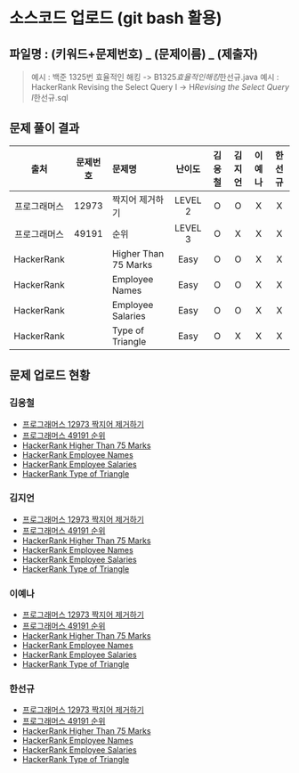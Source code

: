 # 소스코드 업로드 (git bash 활용)

## 파일명 : (키워드+문제번호) _ (문제이름) _ (제출자)

> 예시 : 백준 1325번 효율적인 해킹 -> B1325*효율적인해킹*한선규.java
> 예시 : HackerRank Revising the Select Query Ⅰ -> H*Revising the Select Query Ⅰ*한선규.sql

## 문제 풀이 결과

<!-- Table -->

|     출처     | 문제번호 | 문제명               | 난이도  | 김응철 | 김지언 | 이예나 | 한선규 |
| :----------: | :------: | :------------------- | :-----: | :----: | :----: | :----: | :----: |
| 프로그래머스 |  12973   | 짝지어 제거하기      | LEVEL 2 |   O    |   O    |   X    |   X    |
| 프로그래머스 |  49191   | 순위                 | LEVEL 3 |   O    |   X    |   X    |   X    |
|  HackerRank  |          | Higher Than 75 Marks |  Easy   |   O    |   O    |   X    |   X    |
|  HackerRank  |          | Employee Names       |  Easy   |   O    |   O    |   X    |   X    |
|  HackerRank  |          | Employee Salaries    |  Easy   |   O    |   O    |   X    |   X    |
|  HackerRank  |          | Type of Triangle     |  Easy   |   O    |   X    |   X    |   X    |

## 문제 업로드 현황

### 김응철

- [프로그래머스 12973 짝지어 제거하기](https://github.com/S6-Daejeon4-Study/D4-4idiots-Study/blob/main/18%EC%A3%BC%EC%B0%A8/%ED%94%84%EB%A1%9C%EA%B7%B8%EB%9E%98%EB%A8%B8%EC%8A%A4%2012973%20%EC%A7%9D%EC%A7%80%EC%96%B4%20%EC%A0%9C%EA%B1%B0%ED%95%98%EA%B8%B0/P12973_%EC%A7%9D%EC%A7%80%EC%96%B4%EC%A0%9C%EA%B1%B0%ED%95%98%EA%B8%B0_%EA%B9%80%EC%9D%91%EC%B2%A0.java)
- [프로그래머스 49191 순위](https://github.com/S6-Daejeon4-Study/D4-4idiots-Study/blob/main/18%EC%A3%BC%EC%B0%A8/%ED%94%84%EB%A1%9C%EA%B7%B8%EB%9E%98%EB%A8%B8%EC%8A%A4%2049191%20%EC%88%9C%EC%9C%84/P49191_%EC%88%9C%EC%9C%84_%EA%B9%80%EC%9D%91%EC%B2%A0.java)
- [HackerRank Higher Than 75 Marks](https://github.com/S6-Daejeon4-Study/D4-4idiots-Study/blob/main/18%EC%A3%BC%EC%B0%A8/%5BHackerRank%5D%20Hirgher%20Than%2075%20Marks/H_Higher%20Than%2075%20Marks_%EA%B9%80%EC%9D%91%EC%B2%A0.txt)
- [HackerRank Employee Names](https://github.com/S6-Daejeon4-Study/D4-4idiots-Study/blob/main/18%EC%A3%BC%EC%B0%A8/%5BHackerRank%5D%20Employee%20Names/H_Employee%20Names_%EA%B9%80%EC%9D%91%EC%B2%A0.txt)
- [HackerRank Employee Salaries](https://github.com/S6-Daejeon4-Study/D4-4idiots-Study/blob/main/18%EC%A3%BC%EC%B0%A8/%5BHackerRank%5D%20Employee%20Salaries/H_Employee%20Salaries_%EA%B9%80%EC%9D%91%EC%B2%A0.txt)
- [HackerRank Type of Triangle](https://github.com/S6-Daejeon4-Study/D4-4idiots-Study/blob/main/18%EC%A3%BC%EC%B0%A8/%5BHackerRank%5D%20Type%20of%20Triangle/H_Type%20of%20Triangle_%EA%B9%80%EC%9D%91%EC%B2%A0.txt)

### 김지언

- [프로그래머스 12973 짝지어 제거하기]()
- [프로그래머스 49191 순위]()
- [HackerRank Higher Than 75 Marks]()
- [HackerRank Employee Names]()
- [HackerRank Employee Salaries]()
- [HackerRank Type of Triangle]()

### 이예나

- [프로그래머스 12973 짝지어 제거하기]()
- [프로그래머스 49191 순위]()
- [HackerRank Higher Than 75 Marks]()
- [HackerRank Employee Names]()
- [HackerRank Employee Salaries]()
- [HackerRank Type of Triangle]()

### 한선규

- [프로그래머스 12973 짝지어 제거하기]()
- [프로그래머스 49191 순위]()
- [HackerRank Higher Than 75 Marks]()
- [HackerRank Employee Names]()
- [HackerRank Employee Salaries]()
- [HackerRank Type of Triangle]()
